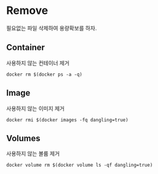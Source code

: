 # Remove

필요없는 파일 삭제하여 용량확보를 하자.

## Container

사용하지 않는 컨테이너 제거

```
docker rm $(docker ps -a -q)
```

## Image

사용하지 않는 이미지 제거

```
docker rmi $(docker images -fq dangling=true)
```

## Volumes

사용하지 않는 볼륨 제거

```
docker volume rm $(docker volume ls -qf dangling=true)
```
